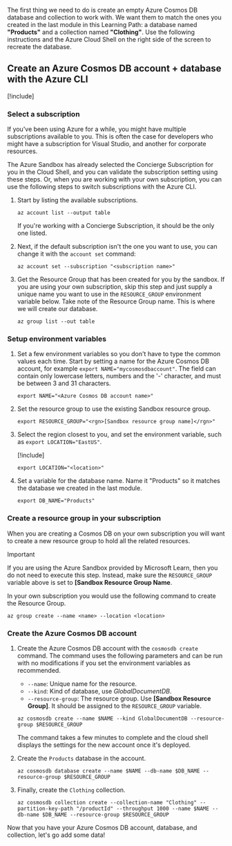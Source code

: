 The first thing we need to do is create an empty Azure Cosmos DB database and collection to work with. We want them to match the ones you created in the last module in this Learning Path: a database named **"Products"** and a collection named **"Clothing"**. Use the following instructions and the Azure Cloud Shell on the right side of the screen to recreate the database.

## Create an Azure Cosmos DB account + database with the Azure CLI

[!include[](../../../includes/azure-sandbox-activate.md)]

### Select a subscription

If you've been using Azure for a while, you might have multiple subscriptions available to you. This is often the case for developers who might have a subscription for Visual Studio, and another for corporate resources.

The Azure Sandbox has already selected the Concierge Subscription for you in the Cloud Shell, and you can validate the subscription setting using these steps. Or, when you are working with your own subscription, you can use the following steps to switch subscriptions with the Azure CLI.

1. Start by listing the available subscriptions.

    ```azurecli
    az account list --output table
    ```

   If you're working with a Concierge Subscription, it should be the only one listed.

1. Next, if the default subscription isn't the one you want to use, you can change it with the `account set` command:

    ```azurecli
    az account set --subscription "<subscription name>"
    ```
    
1. Get the Resource Group that has been created for you by the sandbox. If you are using your own subscription, skip this step and just supply a unique name you want to use in the `RESOURCE_GROUP` environment variable below. Take note of the Resource Group name. This is where we will create our database.

    ```azurecli
    az group list --out table
    ```
### Setup environment variables

1. Set a few environment variables so you don't have to type the common values each time. Start by setting a name for the Azure Cosmos DB account, for example `export NAME="mycosmosdbaccount"`. The field can contain only lowercase letters, numbers and the '-' character, and must be between 3 and 31 characters.

    ```azurecli
    export NAME="<Azure Cosmos DB account name>"
    ```

1. Set the resource group to use the existing Sandbox resource group.

    ```azurecli
    export RESOURCE_GROUP="<rgn>[Sandbox resource group name]</rgn>"
    ```

1. Select the region closest to you, and set the environment variable, such as `export LOCATION="EastUS"`.

    [!include[](../../../includes/azure-sandbox-regions-first-mention-note.md)]

    ```azurecli
    export LOCATION="<location>"
    ```

1. Set a variable for the database name. Name it "Products" so it matches the database we created in the last module.

    ```azurecli
    export DB_NAME="Products"
    ```

### Create a resource group in your subscription

When you are creating a Cosmos DB on your own subscription you will want to create a new resource group to hold all the related resources.

> [!IMPORTANT]
> If you are using the Azure Sandbox provided by Microsoft Learn, then you do not need to execute this step. Instead, make sure the `RESOURCE_GROUP` variable above is set to **<rgn>[Sandbox Resource Group Name</rgn>**.

In your own subscription you would use the following command to create the Resource Group. 

```azurecli
az group create --name <name> --location <location>
```

### Create the Azure Cosmos DB account

1. Create the Azure Cosmos DB account with the `cosmosdb create` command. The command uses the following parameters and can be run with no modifications if you set the environment variables as recommended.
    - `--name`: Unique name for the resource.
    - `--kind`: Kind of database, use _GlobalDocumentDB_.
    - `--resource-group`: The resource group. Use **<rgn>[Sandbox Resource Group]</rgn>**. It should be assigned to the `RESOURCE_GROUP` variable.

    ```azurecli
    az cosmosdb create --name $NAME --kind GlobalDocumentDB --resource-group $RESOURCE_GROUP
    ```

    The command takes a few minutes to complete and the cloud shell displays the settings for the new account once it's deployed.

1. Create the `Products` database in the account.

    ```azurecli
    az cosmosdb database create --name $NAME --db-name $DB_NAME --resource-group $RESOURCE_GROUP
    ```

1. Finally, create the `Clothing` collection.

    ```azurecli
    az cosmosdb collection create --collection-name "Clothing" --partition-key-path "/productId" --throughput 1000 --name $NAME --db-name $DB_NAME --resource-group $RESOURCE_GROUP
    ```

Now that you have your Azure Cosmos DB account, database, and collection, let's go add some data!